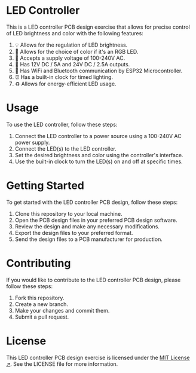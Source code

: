 <h1>LED Controller</h1>

This is a LED controller PCB design exercise that allows for precise control of LED brightness and color with the following features:

1. 💡 Allows for the regulation of LED brightness.
2. 🎨 Allows for the choice of color if it's an RGB LED.
3. 🔌 Accepts a supply voltage of 100-240V AC.
4. 🔋 Has 12V DC / 5A and 24V DC / 2.5A outputs.
5. 📶 Has WiFi and Bluetooth communication by ESP32 Microcontroller.
6. ⏰ Has a built-in clock for timed lighting.
7. ♻️ Allows for energy-efficient LED usage.

<h1>Usage</h1>

To use the LED controller, follow these steps:

1. Connect the LED controller to a power source using a 100-240V AC power supply.
2. Connect the LED(s) to the LED controller.
3. Set the desired brightness and color using the controller's interface.
4. Use the built-in clock to turn the LED(s) on and off at specific times.

<h1>Getting Started</h1>

To get started with the LED controller PCB design, follow these steps:

1. Clone this repository to your local machine.
2. Open the PCB design files in your preferred PCB design software.
3. Review the design and make any necessary modifications.
4. Export the design files to your preferred format.
5. Send the design files to a PCB manufacturer for production.

<h1>Contributing</h1>

If you would like to contribute to the LED controller PCB design, please follow these steps:

1. Fork this repository.
2. Create a new branch.
3. Make your changes and commit them.
4. Submit a pull request.

<h1>License</h1>

This LED controller PCB design exercise is licensed under the [MIT License ↗](https://opensource.org/license/mit/). See the LICENSE file for more information.
